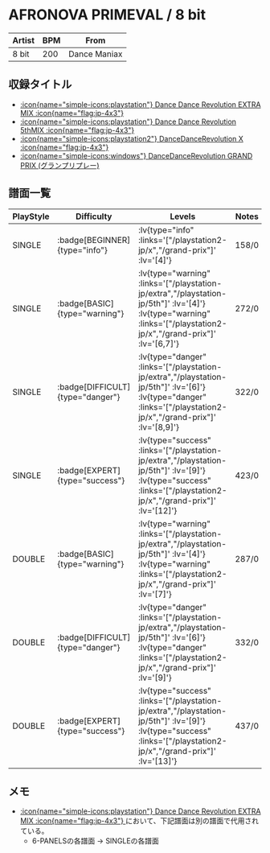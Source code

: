 # AFRONOVA PRIMEVAL / 8 bit

|Artist|BPM|From|
|------|---|----|
|8 bit|200|Dance Maniax|

## 収録タイトル

- [ :icon{name="simple-icons:playstation"} Dance Dance Revolution EXTRA MIX :icon{name="flag:jp-4x3"} ](/playstation-jp/extra)
- [ :icon{name="simple-icons:playstation"} Dance Dance Revolution 5thMIX :icon{name="flag:jp-4x3"} ](/playstation-jp/5th)
- [ :icon{name="simple-icons:playstation2"} DanceDanceRevolution X :icon{name="flag:jp-4x3"} ](/playstation2-jp/x)
- [ :icon{name="simple-icons:windows"} DanceDanceRevolution GRAND PRIX (グランプリプレー)](/grand-prix)

## 譜面一覧

|PlayStyle|Difficulty|Levels|Notes|Movie|
|---------|----------|------|-----|-----|
|SINGLE| :badge[BEGINNER]{type="info"} | :lv{type="info" :links='["/playstation2-jp/x","/grand-prix"]' :lv='[4]'} |158/0||
|SINGLE| :badge[BASIC]{type="warning"} | :lv{type="warning" :links='["/playstation-jp/extra","/playstation-jp/5th"]' :lv='[4]'}  :lv{type="warning" :links='["/playstation2-jp/x","/grand-prix"]' :lv='[6,7]'} |272/0||
|SINGLE| :badge[DIFFICULT]{type="danger"} | :lv{type="danger" :links='["/playstation-jp/extra","/playstation-jp/5th"]' :lv='[6]'}  :lv{type="danger" :links='["/playstation2-jp/x","/grand-prix"]' :lv='[8,9]'} |322/0||
|SINGLE| :badge[EXPERT]{type="success"} | :lv{type="success" :links='["/playstation-jp/extra","/playstation-jp/5th"]' :lv='[9]'}  :lv{type="success" :links='["/playstation2-jp/x","/grand-prix"]' :lv='[12]'} |423/0||
|DOUBLE| :badge[BASIC]{type="warning"} | :lv{type="warning" :links='["/playstation-jp/extra","/playstation-jp/5th"]' :lv='[4]'}  :lv{type="warning" :links='["/playstation2-jp/x","/grand-prix"]' :lv='[7]'} |287/0||
|DOUBLE| :badge[DIFFICULT]{type="danger"} | :lv{type="danger" :links='["/playstation-jp/extra","/playstation-jp/5th"]' :lv='[6]'}  :lv{type="danger" :links='["/playstation2-jp/x","/grand-prix"]' :lv='[9]'} |332/0||
|DOUBLE| :badge[EXPERT]{type="success"} | :lv{type="success" :links='["/playstation-jp/extra","/playstation-jp/5th"]' :lv='[9]'}  :lv{type="success" :links='["/playstation2-jp/x","/grand-prix"]' :lv='[13]'} |437/0||

## メモ

- [ :icon{name="simple-icons:playstation"} Dance Dance Revolution EXTRA MIX :icon{name="flag:jp-4x3"} ](/playstation-jp/extra)において、下記譜面は別の譜面で代用されている。
  - 6-PANELSの各譜面 → SINGLEの各譜面
